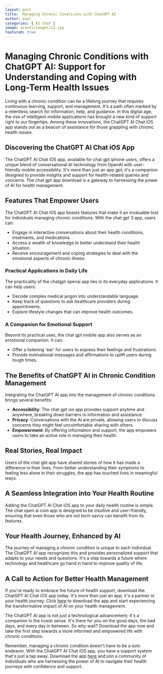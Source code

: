 ```yaml
---
layout: post
title:  Managing Chronic Conditions with ChatGPT AI
author: paul
categories: [ AI Chat ]
image: assets/images/12.jpg
featured: true
---
```


# Managing Chronic Conditions with ChatGPT AI: Support for Understanding and Coping with Long-Term Health Issues

Living with a chronic condition can be a lifelong journey that requires continuous learning, support, and management. It's a path often marked by a relentless search for information, help, and guidance. In this digital age, the rise of intelligent mobile applications has brought a new kind of support right to our fingertips. Among these innovations, the ChatGPT AI Chat iOS app stands out as a beacon of assistance for those grappling with chronic health issues. 

## Discovering the ChatGPT AI Chat iOS App

The ChatGPT AI Chat iOS app, available for chat gpt iphone users, offers a unique blend of conversational AI technology from OpenAI with user-friendly mobile accessibility. It's more than just an app gpt; it's a companion designed to provide insights and support for health-related queries and concerns. The chat gpt app download is a gateway to harnessing the power of AI for health management.

## Features That Empower Users

The ChatGPT AI Chat iOS app boasts features that make it an invaluable tool for individuals managing chronic conditions. With the chat gpt 3 app, users can:

- Engage in interactive conversations about their health conditions, treatments, and medications.
- Access a wealth of knowledge to better understand their health situation.
- Receive encouragement and coping strategies to deal with the emotional aspects of chronic illness.

### Practical Applications in Daily Life

The practicality of the chatgpt openai app lies in its everyday applications. It can help users:

- Decode complex medical jargon into understandable language.
- Keep track of questions to ask healthcare providers during appointments.
- Explore lifestyle changes that can improve health outcomes.

### A Companion for Emotional Support

Beyond its practical uses, the chat gpt mobile app also serves as an emotional companion. It can:

- Offer a listening 'ear' for users to express their feelings and frustrations.
- Provide motivational messages and affirmations to uplift users during tough times.

## The Benefits of ChatGPT AI in Chronic Condition Management

Integrating the ChatGPT AI app into the management of chronic conditions brings several benefits:

- **Accessibility**: The chat gpt ios app provides support anytime and anywhere, breaking down barriers to information and assistance.
- **Privacy**: Conversations with the AI are private, allowing users to discuss concerns they might feel uncomfortable sharing with others.
- **Empowerment**: By offering information and support, the app empowers users to take an active role in managing their health.

## Real Stories, Real Impact

Users of the chat gbt app have shared stories of how it has made a difference in their lives. From better understanding their symptoms to feeling less alone in their struggles, the app has touched lives in meaningful ways.

## A Seamless Integration into Your Health Routine

Adding the ChatGPT AI Chat iOS app to your daily health routine is simple. The chat open ai com app is designed to be intuitive and user-friendly, ensuring that even those who are not tech-savvy can benefit from its features.

## Your Health Journey, Enhanced by AI

The journey of managing a chronic condition is unique to each individual. The ChatGPT AI app recognizes this and provides personalized support that adapts to your needs and questions. It's a step towards a future where technology and healthcare go hand in hand to improve quality of life.

## A Call to Action for Better Health Management

If you're ready to embrace the future of health support, download the ChatGPT AI Chat iOS app today. It's more than just an app; it's a partner in your health journey. Click [here](https://apps.apple.com/us/app/ai-ask-chat-with-ai-bots/id6472484891) to download the app and start experiencing the transformative impact of AI on your health management.

The ChatGPT AI app is not just a technological advancement; it's a companion in the truest sense. It's there for you on the good days, the bad days, and every day in between. So why wait? Download the app now and take the first step towards a more informed and empowered life with chronic conditions.

Remember, managing a chronic condition doesn't have to be a solo endeavor. With the ChatGPT AI Chat iOS app, you have a support system that's just a tap away. Download the app [here](https://apps.apple.com/us/app/ai-ask-chat-with-ai-bots/id6472484891) and join a community of individuals who are harnessing the power of AI to navigate their health journeys with confidence and support.